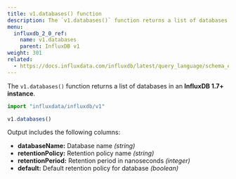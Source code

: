 ```yaml
---
title: v1.databases() function
description: The `v1.databases()` function returns a list of databases in an InfluxDB 1.7+ instance.
menu:
  influxdb_2_0_ref:
    name: v1.databases
    parent: InfluxDB v1
weight: 301
related:
  - https://docs.influxdata.com/influxdb/latest/query_language/schema_exploration#show-databases, SHOW DATABASES in InfluxQL
---
```


The `v1.databases()` function returns a list of databases in an **InfluxDB 1.7+ instance**.

```js
import "influxdata/influxdb/v1"

v1.databases()
```

Output includes the following columns:

- **databaseName:** Database name _(string)_
- **retentionPolicy:** Retention policy name _(string)_
- **retentionPeriod:** Retention period in nanoseconds _(integer)_
- **default:** Default retention policy for database _(boolean)_
